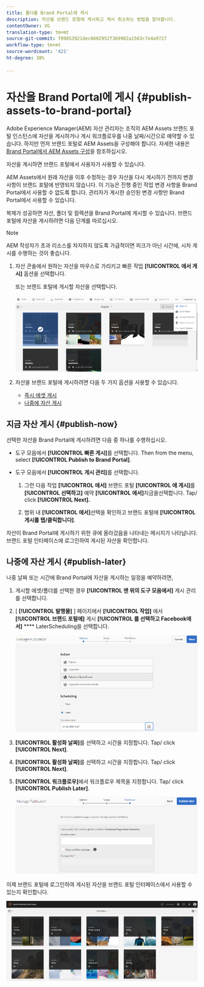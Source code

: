 ```yaml
---
title: 폴더를 Brand Portal에 게시
description: 자산을 브랜드 포털에 게시하고 게시 취소하는 방법을 알아봅니다.
contentOwner: VG
translation-type: tm+mt
source-git-commit: f09853921dec6602952f369982a1563c7e4a9727
workflow-type: tm+mt
source-wordcount: '421'
ht-degree: 38%

---
```



# 자산을 Brand Portal에 게시 {#publish-assets-to-brand-portal}

Adobe Experience Manager(AEM) 자산 관리자는 조직의 AEM Assets 브랜드 포털 인스턴스에 자산을 게시하거나 게시 워크플로우를 나중 날짜/시간으로 예약할 수 있습니다. 하지만 먼저 브랜드 포털로 AEM Assets을 구성해야 합니다. 자세한 내용은 [Brand Portal에서 AEM Assets 구성](configure-aem-assets-with-brand-portal.md)을 참조하십시오.

자산을 게시하면 브랜드 포털에서 사용자가 사용할 수 있습니다.

AEM Assets에서 원래 자산을 이후 수정하는 경우 자산을 다시 게시하기 전까지 변경 사항이 브랜드 포털에 반영되지 않습니다. 이 기능은 진행 중인 작업 변경 사항을 Brand Portal에서 사용할 수 없도록 합니다. 관리자가 게시한 승인된 변경 사항만 Brand Portal에서 사용할 수 있습니다.

복제가 성공하면 자산, 폴더 및 컬렉션을 Brand Portal에 게시할 수 있습니다. 브랜드 포털에 자산을 게시하려면 다음 단계를 따르십시오.

>[!NOTE]
>
>AEM 작성자가 초과 리소스를 차지하지 않도록 가급적이면 피크가 아닌 시간에, 시차 게시를 수행하는 것이 좋습니다.

1. 자산 콘솔에서 원하는 자산을 마우스로 가리키고 빠른 작업 **[!UICONTROL 에서 게시]** 옵션을 선택합니다.

   또는 브랜드 포털에 게시할 자산을 선택합니다.

   ![publish2bp-2](assets/publish2bp-2.png)

2. 자산을 브랜드 포털에 게시하려면 다음 두 가지 옵션을 사용할 수 있습니다.
   * [즉시 에셋 게시](#publish-now)
   * [나중에 자산 게시](#publish-later)

## 지금 자산 게시 {#publish-now}

선택한 자산을 Brand Portal에 게시하려면 다음 중 하나를 수행하십시오.

* 도구 모음에서 **[!UICONTROL 빠른 게시]**&#x200B;를 선택합니다. Then from the menu, select **[!UICONTROL Publish to Brand Portal]**.

* 도구 모음에서 **[!UICONTROL 게시 관리]**&#x200B;를 선택합니다.

   1. 그런 다음 작업 **[!UICONTROL 에서]** 브랜드 포털 **[!UICONTROL 에 게시]**&#x200B;를 **[!UICONTROL 선택하고]** 예약 **[!UICONTROL 에서]**&#x200B;지금을선택합니다. Tap/ click **[!UICONTROL Next].**

   2. 범위 내 **[!UICONTROL 에서]**&#x200B;선택을 확인하고 브랜드 포털에 **[!UICONTROL 게시를 탭/클릭합니다]**.

자산이 Brand Portal에 게시하기 위한 큐에 올라갔음을 나타내는 메시지가 나타납니다. 브랜드 포털 인터페이스에 로그인하여 게시된 자산을 확인합니다.

## 나중에 자산 게시 {#publish-later}

나중 날짜 또는 시간에 Brand Portal에 자산을 게시하는 일정을 예약하려면,

1. 게시할 에셋/폴더를 선택한 경우 **[!UICONTROL 맨 위의 도구 모음에서]** 게시 관리를 선택합니다.
2. [ **[!UICONTROL 발행물]** ] 페이지에서 **[!UICONTROL 작업]** 에서 **[!UICONTROL 브랜드 포털에]** 게시 **[!UICONTROL 를 선택하고 Facebook에서]** **** LaterScheduling을 선택합니다.

   ![publishlaterbp-1](assets/publishlaterbp-1.png)

3. **[!UICONTROL 활성화 날짜]**&#x200B;를 선택하고 시간을 지정합니다. Tap/ click **[!UICONTROL Next]**.
4. **[!UICONTROL 활성화 날짜]**&#x200B;를 선택하고 시간을 지정합니다. Tap/ click **[!UICONTROL Next]**.
5. **[!UICONTROL 워크플로우]**&#x200B;에서 워크플로우 제목을 지정합니다. Tap/ click **[!UICONTROL Publish Later]**.

   ![publishworkflow](assets/publishworkflow.png)

이제 브랜드 포털에 로그인하여 게시된 자산을 브랜드 포털 인터페이스에서 사용할 수 있는지 확인합니다.

![bp_631_landing_page](assets/bp_landing_page.png)

